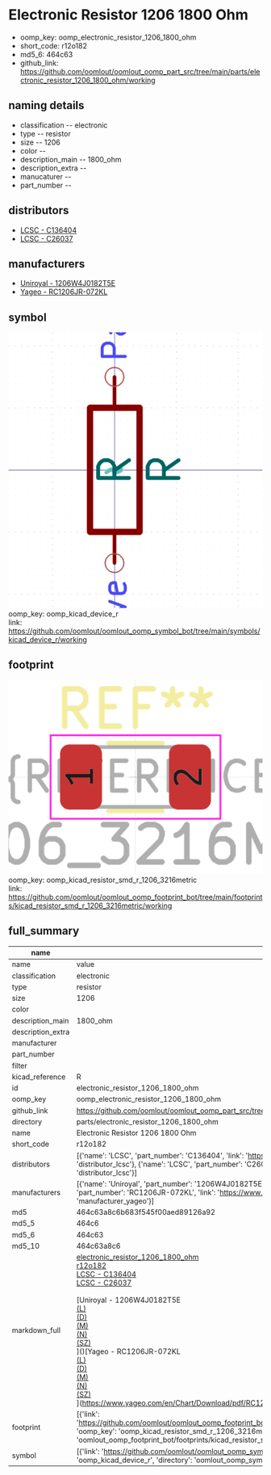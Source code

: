 # Electronic Resistor 1206 1800 Ohm

  
* oomp_key: oomp_electronic_resistor_1206_1800_ohm 
* short_code: r12o182
* md5_6: 464c63  
* github_link: https://github.com/oomlout/oomlout_oomp_part_src/tree/main/parts/electronic_resistor_1206_1800_ohm/working  
## naming details
* classification -- electronic
* type -- resistor
* size -- 1206
* color -- 
* description_main -- 1800_ohm
* description_extra -- 
* manucaturer -- 
* part_number -- 

## distributors
* [LCSC - C136404](https://lcsc.com/product-detail/C136404.html)  
* [LCSC - C26037](https://lcsc.com/product-detail/C26037.html)  

## manufacturers
* [Uniroyal - 1206W4J0182T5E]()  
* [Yageo - RC1206JR-072KL](https://www.yageo.com/en/Chart/Download/pdf/RC1206JR-072KL)  

## symbol

![](symbol/0/working/working_600.png)  
oomp_key: oomp_kicad_device_r  
link: https://github.com/oomlout/oomlout_oomp_symbol_bot/tree/main/symbols/kicad_device_r/working  

## footprint

![](footprint/0/working/working_600.png)  
oomp_key: oomp_kicad_resistor_smd_r_1206_3216metric  
link: https://github.com/oomlout/oomlout_oomp_footprint_bot/tree/main/footprints/kicad_resistor_smd_r_1206_3216metric/working  

## full_summary
| name | value | 
| --- | --- | 
| name | value | 
| classification | electronic | 
| type | resistor | 
| size | 1206 | 
| color |  | 
| description_main | 1800_ohm | 
| description_extra |  | 
| manufacturer |  | 
| part_number |  | 
| filter |  | 
| kicad_reference | R | 
| id | electronic_resistor_1206_1800_ohm | 
| oomp_key | oomp_electronic_resistor_1206_1800_ohm | 
| github_link | https://github.com/oomlout/oomlout_oomp_part_src/tree/main/parts/electronic_resistor_1206_1800_ohm/working | 
| directory | parts/electronic_resistor_1206_1800_ohm | 
| name | Electronic Resistor 1206 1800 Ohm | 
| short_code | r12o182 | 
| distributors | [{'name': 'LCSC', 'part_number': 'C136404', 'link': 'https://lcsc.com/product-detail/C136404.html', 'id': 'distributor_lcsc'}, {'name': 'LCSC', 'part_number': 'C26037', 'link': 'https://lcsc.com/product-detail/C26037.html', 'id': 'distributor_lcsc'}] | 
| manufacturers | [{'name': 'Uniroyal', 'part_number': '1206W4J0182T5E', 'link': '', 'id': 'manufacturer_uniroyal'}, {'name': 'Yageo', 'part_number': 'RC1206JR-072KL', 'link': 'https://www.yageo.com/en/Chart/Download/pdf/RC1206JR-072KL', 'id': 'manufacturer_yageo'}] | 
| md5 | 464c63a8c6b683f545f00aed89126a92 | 
| md5_5 | 464c6 | 
| md5_6 | 464c63 | 
| md5_10 | 464c63a8c6 | 
| markdown_full | [electronic_resistor_1206_1800_ohm](https://github.com/oomlout/oomlout_oomp_part_src/tree/main/parts/electronic_resistor_1206_1800_ohm/working)<br>[r12o182](https://github.com/oomlout/oomlout_oomp_part_src/tree/main/parts/electronic_resistor_1206_1800_ohm/working)<br>[LCSC - C136404<br>](https://lcsc.com/product-detail/C136404.html)[LCSC - C26037<br>](https://lcsc.com/product-detail/C26037.html)<br>[Uniroyal - 1206W4J0182T5E<br>[(L)<br>](https://www.lcsc.com/search?q=1206W4J0182T5E)[(D)<br>](https://www.digikey.com/en/products?,keywords=1206W4J0182T5E)[(M)<br>](https://www.mouser.com/Search/Refine?Keyword=1206W4J0182T5E)[(N)<br>](https://www.newark.com/search?st=1206W4J0182T5E)[(SZ)<br>](https://so.szlcsc.com/global.html?k=1206W4J0182T5E)]()[Yageo - RC1206JR-072KL<br>[(L)<br>](https://www.lcsc.com/search?q=RC1206JR-072KL)[(D)<br>](https://www.digikey.com/en/products?,keywords=RC1206JR-072KL)[(M)<br>](https://www.mouser.com/Search/Refine?Keyword=RC1206JR-072KL)[(N)<br>](https://www.newark.com/search?st=RC1206JR-072KL)[(SZ)<br>](https://so.szlcsc.com/global.html?k=RC1206JR-072KL)](https://www.yageo.com/en/Chart/Download/pdf/RC1206JR-072KL) | 
| footprint | [{'link': 'https://github.com/oomlout/oomlout_oomp_footprint_bot/tree/main/foootprntss/kicad_resistor_smd_r_1206_3216metric', 'oomp_key': 'oomp_kicad_resistor_smd_r_1206_3216metric', 'directory': 'oomlout_oomp_footprint_bot/footprints/kicad_resistor_smd_r_1206_3216metric//working/working.kicad_mod'}] | 
| symbol | [{'link': 'https://github.com/oomlout/oomlout_oomp_symbol_bot/tree/main/symbols/kicad_device_r', 'oomp_key': 'oomp_kicad_device_r', 'directory': 'oomlout_oomp_symbol_bot/symbols/kicad_device_r//working/working.kicad_sym'}] | 
